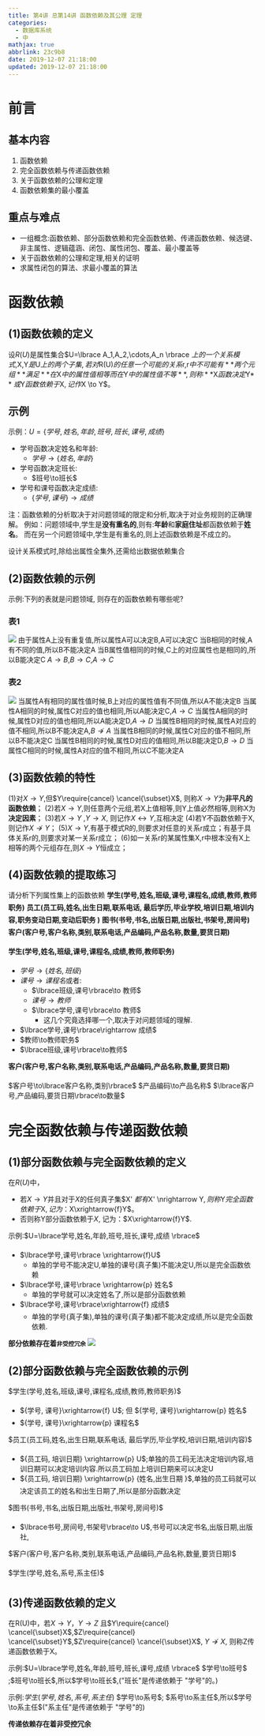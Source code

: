 ```yaml
---
title: 第4讲 总第14讲 函数依赖及其公理 定理
categories:
  - 数据库系统
  - 中
mathjax: true
abbrlink: 23c9b8
date: 2019-12-07 21:18:00
updated: 2019-12-07 21:18:00
---
```

# 前言
## 基本内容
1. 函数依赖
2. 完全函数依赖与传递函数依赖
3. 关于函数依赖的公理和定理
4. 函数依赖集的最小覆盖

## 重点与难点
- 一组概念:函数依赖、部分函数依赖和完全函数依赖、传递函数依赖、候选键、非主属性、逻辑蕴涵、闭包、属性闭包、覆盖、最小覆盖等
- 关于函数依赖的公理和定理,相关的证明
- 求属性闭包的算法、求最小覆盖的算法

# 函数依赖
## (1)函数依赖的定义
设$R(U)$是属性集合$U=\lbrace A_1,A_2,\cdots,A_n \rbrace $上的一个关系模式,$X$, $Y$是$U$上的两个子集,若对$R(U)$的任意一个可能的关系$r$,  $r$中不可能有**两个元组**满足**在$X$中的属性值相等而在$Y$中的属性值不等**,则称**$X$函数决定$Y$**或$Y$函数依赖于$X$, 记作$X \to Y$。
## 示例
示例：$U=\lbrace 学号,姓名,年龄,班号,班长,课号,成绩 \rbrace$
- 学号函数决定姓名和年龄:
  - $学号\to\lbrace 姓名,年龄\rbrace$
- 学号函数决定班长:
  - $班号\to班长$
- 学号和课号函数决定成绩:
  - $\lbrace 学号,课号\rbrace\to 成绩$

注：函数依赖的分析取决于对问题领域的限定和分析,取决于对业务规则的正确理解。
例如：问题领域中,学生是**没有重名的**,则有:**年龄**和**家庭住址**都函数依赖于**姓名**。
而在另一个问题领域中,学生是有重名的,则上述函数依赖是不成立的。

设计关系模式时,除给出属性全集外,还需给出数据依赖集合
## (2)函数依赖的示例
示例:下列的表就是问题领域, 则存在的函数依赖有哪些呢?
### 表1
![](https://raw.githubusercontent.com/lanlan2017/images/master/RedingNotes/ShuJuKuXiTong/Zhong/4/-1.png)
由于属性A上没有重复值,所以属性A可以决定B,A可以决定C
当B相同的时候,A有不同的值,所以B不能决定A
当B属性值相同的时候,C上的对应属性也是相同的,所以B能决定C
$A \to B$,$B \to C$,$A \to C$
### 表2
![](https://raw.githubusercontent.com/lanlan2017/images/master/RedingNotes/ShuJuKuXiTong/Zhong/4/2.png)
当属性A有相同的属性值时候,B上对应的属性值有不同值,所以A不能决定B
当属性A相同的时候,属性C对应的值也相同,所以A能决定C,$A \to C$
当属性A相同的时候,属性D对应的值也相同,所以A能决定D,$A \to D$
当属性B相同的时候,属性A对应的值不相同,所以B不能决定A,$B \nrightarrow A$
当属性B相同的时候,属性C对应的值不相同,所以B不能决定C
当属性B相同的时候,属性D对应的值相同,所以B能决定D,$B \to D$
当属性C相同的时候,属性A对应的值不相同,所以C不能决定A

## (3)函数依赖的特性
(1)对$X \to Y$,但$Y\require{cancel} \cancel{\subset}X$, 则称$X\to Y$为**非平凡的函数依赖**；
(2)若$X \to Y$,则任意两个元组,若X上值相等,则Y上值必然相等,则称X为**决定因素**；
(3)若$X\to Y$ ,$Y\to X$, 则记作$X \leftrightarrow Y$,互相决定
(4)若Y不函数依赖于X,则记作$X \nrightarrow Y$；
(5)$X\to Y$,有基于模式R的,则要求对任意的关系r成立；有基于具体关系r的,则要求对某一关系r成立；
(6)如一关系r的某属性集X,r中根本没有X上相等的两个元组存在,则$X\to Y$恒成立；

## (4)函数依赖的提取练习
请分析下列属性集上的函数依赖
$\textbf{学生(学号,姓名,班级,课号,课程名,成绩,教师,教师职务)}$
$\textbf{员工(员工码,姓名,出生日期,联系电话, 最后学历,毕业学校,培训日期,培训内容,职务变动日期,变动后职务 )}$
$\textbf{图书(书号,书名,出版日期,出版社,书架号,房间号)}$
$\textbf{客户(客户号,客户名称,类别,联系电话,产品编码,产品名称,数量,要货日期)}$

$\textbf{学生(学号,姓名,班级,课号,课程名,成绩,教师,教师职务)}$
- $学号\to \lbrace 姓名,班级 \rbrace$
- $课号\to 课程名$或者:
  - $\lbrace班级,课号\rbrace\to 教师$
  - $课号\to 教师$
  - $\lbrace学号,课号\rbrace\to 教师$
    - 这几个究竟选择哪一个,取决于对问题领域的理解.
- $\lbrace学号,课号\rbrace\rightarrow 成绩$
- $教师\to教师职务$
- $\lbrace班级,课号\rbrace\to教师$



$\textbf{客户(客户号,客户名称,类别,联系电话,产品编码,产品名称,数量,要货日期)}$

$客户号\to\lbrace客户名称,类别\rbrace$
$产品编码\to产品名称$
$\lbrace客户号,产品编码,要货日期\rbrace\to数量$

# 完全函数依赖与传递函数依赖
## (1)部分函数依赖与完全函数依赖的定义
在$R(U)$中，
- 若$X\to Y$并且对于$X$的任何真子集$X' $都有$X' \nrightarrow Y$,则称$Y$完全函数依赖于$X$, 记为：$X\xrightarrow{f}Y$。
- 否则称Y部分函数依赖于$X$, 记为：$X\xrightarrow{f}Y$.

示例:$U=\lbrace学号,姓名,年龄,班号,班长,课号,成绩 \rbrace$
- $\lbrace学号,课号\rbrace \xrightarrow{f}U$
  - 单独的学号不能决定U,单独的课号(真子集)不能决定U,所以是完全函数依赖
- $\lbrace学号,课号\rbrace \xrightarrow{p} 姓名$
  - 单独的学号就可以决定姓名了,所以是部分函数依赖
- $\lbrace学号,课号\rbrace\xrightarrow{f} 成绩$
  - 单独的学号(真子集),单独的课号(真子集)都不能决定成绩,所以是完全函数依赖.

**部分依赖存在着`非受控冗余`**
![](https://raw.githubusercontent.com/lanlan2017/images/master/RedingNotes/ShuJuKuXiTong/Zhong/4/3.png)
## (2)部分函数依赖与完全函数依赖的示例

$学生(学号,姓名,班级,课号,课程名,成绩,教师,教师职务)$
- ${学号, 课号}\xrightarrow{f} U$; 但 ${学号, 课号}\xrightarrow{p} 姓名$
- ${学号, 课号}\xrightarrow{p} 课程名$

$员工(员工码,姓名,出生日期,联系电话, 最后学历,毕业学校,培训日期,培训内容)$

- ${员工码, 培训日期} \xrightarrow{p} U$;单独的员工码无法决定培训内容,培训日期可以决定培训内容.所以员工码加上培训日期来可以决定U 
- ${员工码, 培训日期} \xrightarrow{p} {姓名,出生日期 }$,单独的员工码就可以决定该员工的姓名和出生日期了,所以是部分函数决定


$图书(书号,书名,出版日期,出版社,书架号,房间号)$
- $\lbrace书号,房间号,书架号\rbrace\to U$,书号可以决定书名,出版日期,出版社,

$客户(客户号,客户名称,类别,联系电话,产品编码,产品名称,数量,要货日期)$

$学生(学号,姓名,系号,系主任)$
## (3)传递函数依赖的定义
在R(U)中，若$X\to Y$，$Y\to Z$ 且$Y\require{cancel} \cancel{\subset}X$,$Z\require{cancel} \cancel{\subset}Y$,$Z\require{cancel} \cancel{\subset}X$, $Y\nrightarrow X$, 则称Z传递函数依赖于X。

示例:$U=\lbrace学号,姓名,年龄,班号,班长,课号,成绩 \rbrace$
$学号\to班号$ ;$班号\to班长$,所以$学号\to班长$,("班长"是传递依赖于 "学号"的。)

示例:$学生(学号,姓名,系号,系主任)$
$学号\to系号$; $系号\to系主任$,所以$学号\to系主任$("系主任"是传递依赖于 "学号"的)

**传递依赖存在着非受控冗余**

<!-- RedingNotes/ShuJuKuXiTong/Zhong/4/ -->